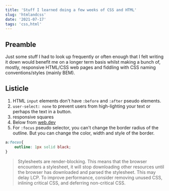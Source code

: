```yaml
---
title: 'Stuff I learned doing a few weeks of CSS and HTML'
slug: 'htmlandcss'
date: '2021-07-17'
tags: 'css,html'
---
```


## Preamble

Just some stuff I had to look up frequently or often enough that I felt writing it down would benefit me on a longer term basis whilst making a bunch of, mostly, responsive HTML/CSS web pages and fiddling with CSS naming conventions/styles (mainly BEM).

## Listicle

1. HTML `input` elements don't have `:before` and `:after` pseudo elements.
2. `user-select: none` to prevent users from high-lighting your text or perhaps the text in a button.
3. responsive squares
4. Below from [web.dev](https://web.dev/css-web-vitals/#critical-css)
5. For `:focus` pseudo selector, you can't change the border radius of the outline.  But you can change the color, width and style of the border.  

```css
a:focus{
    outline: 1px solid black;
}
```

> Stylesheets are render-blocking. This means that the browser encounters a stylesheet, it will stop downloading other resources until the browser has downloaded and parsed the stylesheet. This may delay LCP. To improve performance, consider removing unused CSS, inlining critical CSS, and deferring non-critical CSS.
